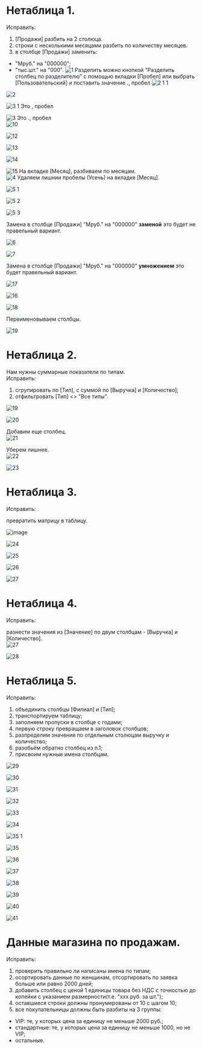 # Нетаблица 1.
Исправить:

1. [Продажи] разбить на 2 столюца.<br>
2. строки с несколькими месяцами разбить по количеству месяцев.<br>
3. в столбце [Продажи] заменить:

- "Мруб." на "000000";
- "тыс.шт." на "000".
![1](https://github.com/tvgVita69/PowerBI/assets/98489171/fc1beb69-fbd1-44cf-a71c-f9f9c9f21b73)
Разделить можно кнопкой "Разделить столбец по разделителю" с помощью вкладки [Пробел] или выбрать [Пользовательский] и поставить значение ., пробел 
![2 1 1](https://github.com/tvgVita69/PowerBI/assets/98489171/cc729204-e168-47ae-b1c2-3e0a931b8373)

![2](https://github.com/tvgVita69/PowerBI/assets/98489171/487a1290-a895-4197-8234-426c74144217)

![3 1](https://github.com/tvgVita69/PowerBI/assets/98489171/1d1ae2cc-72ec-409a-8ee1-128b298b605d)
Это , пробел

![3](https://github.com/tvgVita69/PowerBI/assets/98489171/c7bb6e6a-853a-42d6-92e7-c787c6d5e4f1)
Это ., пробел
<br>
![10](https://github.com/tvgVita69/PowerBI/assets/98489171/c8bed8e5-e38f-45ff-a4a7-392cdcec45bf)

![12](https://github.com/tvgVita69/PowerBI/assets/98489171/c98754a4-6652-4591-a969-1146759732a4)

![13](https://github.com/tvgVita69/PowerBI/assets/98489171/fdfd3884-12bb-4d86-8f35-ab89ffed32f6)

![14](https://github.com/tvgVita69/PowerBI/assets/98489171/363f3db2-c6aa-4aee-85a6-162b9a6d0820)

![15](https://github.com/tvgVita69/PowerBI/assets/98489171/f4c49898-3b8a-41b3-9c4e-f3cd1da731c4)
На вкладке [Месяц], разбиваем по месяцам.<br>
![4](https://github.com/tvgVita69/PowerBI/assets/98489171/fbc79b6e-46ac-44c1-866b-41911e9fda69)
Удаляем лишнии пробелы (Усечь) на вкладке [Месяц].<br>

![5 1](https://github.com/tvgVita69/PowerBI/assets/98489171/277f61d9-f5c4-4c58-88a1-bfc30c61a7e8)

![5 2](https://github.com/tvgVita69/PowerBI/assets/98489171/51657b64-d337-4ac9-853f-f593874c63ca)

![5 3](https://github.com/tvgVita69/PowerBI/assets/98489171/95b8680b-fba2-4172-bb5d-1d779579d5d8)

Замена  в столбце [Продажи] "Мруб." на "000000" **заменой** это будет не правельный вариант.<br>

![6](https://github.com/tvgVita69/PowerBI/assets/98489171/0ba01951-9552-44dd-adc3-8d4566e0876c)

![7](https://github.com/tvgVita69/PowerBI/assets/98489171/107efeff-a4d5-4d69-8606-b15a15b9e8ba)

Замена  в столбце [Продажи] "Мруб." на "000000" **умножением** это будет правельный вариант.<br>

![17](https://github.com/tvgVita69/PowerBI/assets/98489171/ef59ec1b-6865-4762-8d95-62a669c5bcd3)

![16](https://github.com/tvgVita69/PowerBI/assets/98489171/0d91b1a9-bea6-4915-972e-da1434a07d78)

![18](https://github.com/tvgVita69/PowerBI/assets/98489171/6d7f3009-1dd2-4567-91bc-d1bcbdea6990)

Переименовываем столбцы.<br>

![19](https://github.com/tvgVita69/PowerBI/assets/98489171/6e819d30-d526-4222-a264-60dd95aaa4ce)


# Нетаблица 2. 
Нам нужны суммарные показатели по типам.<br>
Исправить:

1. сгрупировать по [Тип], с суммой по [Выручка] и [Количество];<br>
2. отфильтровать [Тип] <> "Все типы".<br>

![19](https://github.com/tvgVita69/PowerBI/assets/98489171/ea90c57e-9ef4-4db9-9b62-68efd3faa331)

![20](https://github.com/tvgVita69/PowerBI/assets/98489171/51feba99-9699-404e-9cb5-04687ef0bb32)

Добавим еще столбец.<br>
![21](https://github.com/tvgVita69/PowerBI/assets/98489171/21ab63ce-0187-4426-8ab9-24a31171d5e3)

Уберем лишнее.<br>
![22](https://github.com/tvgVita69/PowerBI/assets/98489171/161efbe1-544a-4369-9a7c-fa2300a64541)

![23](https://github.com/tvgVita69/PowerBI/assets/98489171/d518c377-213a-4a1b-97ec-1c070c83d70d)

# Нетаблица 3. 
Исправить:

превратить матрицу в таблицу.<br>

![image](https://github.com/tvgVita69/PowerBI/assets/98489171/2562651b-cc84-4683-9259-43a34c6ecc70)

![24](https://github.com/tvgVita69/PowerBI/assets/98489171/681bfd40-b3d1-420a-82ce-940d7be78cc8)

![25](https://github.com/tvgVita69/PowerBI/assets/98489171/701c1ffe-c5ba-4c31-a30f-ef5b453c1949)

![26](https://github.com/tvgVita69/PowerBI/assets/98489171/a09e973a-6f9a-4193-ba40-4884e17d9c9d)

![27](https://github.com/tvgVita69/PowerBI/assets/98489171/84cee263-45c4-4c12-8766-8f01b6de917b)


# Нетаблица 4.
Исправить:

разнести значения из [Значение] по двум столбцам - [Выручка] и [Количество].<br>
![27](https://github.com/tvgVita69/PowerBI/assets/98489171/912feef3-7a30-401c-966e-224e2db3bf5e)

![28](https://github.com/tvgVita69/PowerBI/assets/98489171/b9ce3536-69f4-4461-b362-9119ece72609)


# Нетаблица 5.
Исправить:

1. объединить столбцы [Филиал] и [Тип];<br>
2. транспортируем таблицу;<br>
3. заполняем пропуски в столбце с годами;<br>
4. первую строку превращаем в заголовок столбцов;<br>
5. разпределим значения по отдельным столюцам выручку и количество;<br>
6. разобьём обратно столбец из п.1;<br>
7. присвоим нужные имена столбцам.<br>

![29](https://github.com/tvgVita69/PowerBI/assets/98489171/416376af-7305-4ad0-994f-32d9a7020611)

![30](https://github.com/tvgVita69/PowerBI/assets/98489171/6bbf48a9-4378-4043-9c04-e2b00db353ab)

![31](https://github.com/tvgVita69/PowerBI/assets/98489171/ebd4cb44-57dc-4569-98e3-f4fa1edec470)

![32](https://github.com/tvgVita69/PowerBI/assets/98489171/17a6a310-2a48-447f-bb64-da99c12f9c15)

![33](https://github.com/tvgVita69/PowerBI/assets/98489171/c7f5fec0-23b3-440a-beb5-d8be47760daa)

![34](https://github.com/tvgVita69/PowerBI/assets/98489171/71daf07c-d96c-4a89-9a88-149da8c6ed0c)

![35 1](https://github.com/tvgVita69/PowerBI/assets/98489171/9b087f8e-8a06-4063-9bd2-fa1476220287)

![35](https://github.com/tvgVita69/PowerBI/assets/98489171/449c01d1-fb54-45f6-b7fe-03f9e2d454f9)

![36](https://github.com/tvgVita69/PowerBI/assets/98489171/4d1cdfca-0633-4e01-bc26-e67a710a181f)

![37](https://github.com/tvgVita69/PowerBI/assets/98489171/477dea05-d930-4c9a-9607-79809db3de31)

![38](https://github.com/tvgVita69/PowerBI/assets/98489171/6dc5d75e-ce52-4dec-a316-aa972da9c0a3)

![39](https://github.com/tvgVita69/PowerBI/assets/98489171/30512e72-c0ba-4178-8d8a-9924f719ac49)

![40](https://github.com/tvgVita69/PowerBI/assets/98489171/85714df0-0fe1-42d2-a99a-ac16e5983dfe)

![41](https://github.com/tvgVita69/PowerBI/assets/98489171/a92eb7af-767b-4fba-b622-dda30b331839)


# Данные магазина по продажам.
Исправить:

1. проверить правильно ли написаны имена по типам;<br>
2. осортировать данные по женщинам, отсортировать по заявка больше или равно 2000 дней;<br>
3. добавить столбец с ценой 1 единицы товара без НДС с точностью до копейки с указанием размерности(т.е. "ххх руб. за шт.");<br>
4. оставшиеся строки должны пронумерованы от 10 с шагом 10;<br>
5. все покупательницы должны быть разбиты на 3 группы:

- VIP: те, у которых цена за единицу не меньше 2000 руб.;
- стандартные: те, у которых цена за единицу не меньше 1000, но не VIP;
- остальные.









































 






















